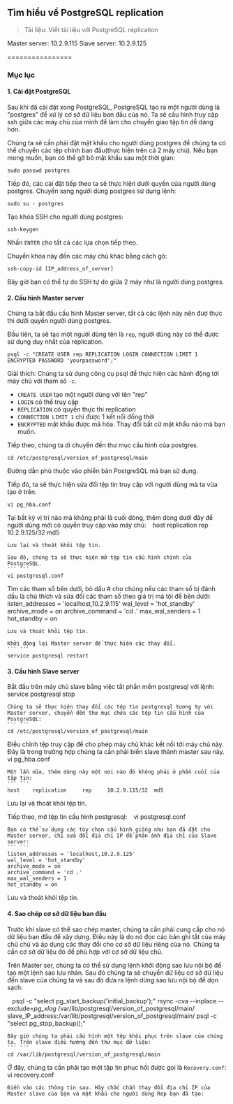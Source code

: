 ## Tìm hiểu về  PostgreSQL replication

> Tài liệu: Viết tài liệu với PostgreSQL replication

Master server: 10.2.9.115
Slave server: 10.2.9.125

================

### Mục lục

#### 1. Cài đặt PostgreSQL

Sau khi đã cài đặt xong PostgreSQL, PostgreSQL tạo ra một người dùng là "postgres" để xử lý cơ sở dữ liệu ban đầu của nó. Ta sẽ cấu hình truy cập ssh giữa các máy chủ của mình để làm cho chuyển giao tập tin dễ dàng hơn.

Chúng ta sẽ cần phải đặt mật khẩu cho người dùng postgres để chúng ta có thể chuyển các tệp chính ban đầu(thực hiện trên cả 2 máy chủ). Nếu bạn mong muốn, bạn có thể gỡ bỏ mật khẩu sau một thời gian:
```
sudo passwd postgres
```
Tiếp đó, các cài đặt tiếp theo ta sẽ thực hiện dưới quyền của người dùng postgres. Chuyển sang người dùng postgres sử dụng lệnh:
```
sudo su - postgres
```
Tạo khóa SSH cho người dùng postgres:
```
ssh-keygen
```
Nhấn ```ENTER``` cho tất cả các lựa chọn tiếp theo.

Chuyển khóa này đến các máy chủ khác bằng cách gõ:
```
ssh-copy-id [IP_address_of_server]
```
Bây giờ bạn có thể tự do SSH tự do giữa 2 máy như là người dùng postgres.

#### 2. Cấu hình Master server

Chúng ta bắt đầu cấu hình Master server, tất cả các lệnh này nên đượ thực thi dưới quyền người dùng postgres.

Đầu tiên, ta sẽ tạo một người dùng tên là ```rep```, người dùng này có thể được sử dụng duy nhất của replication.
```
psql -c "CREATE USER rep REPLICATION LOGIN CONNECTION LIMIT 1 ENCRYPTED PASSWORD 'yourpassword';"
```
Giải thích: Chúng ta sử dụng công cụ psql để thực hiện các hành động tới máy chủ với tham sô  ```-c```.
* ```CREATE USER``` tạo một người dùng với tên "rep"
* ```LOGIN``` có thể truy cập
* ```REPLICATION``` có quyền thực thi replication
* ```CONNECTION LIMIT 1``` chỉ được 1 kết nối đồng thời
* ```ENCRYPTED``` mật khẩu được mã hóa. Thay đổi bất cứ mật khẩu nào mà bạn muốn.

Tiếp theo, chúng ta di chuyển đến thư mục cấu hình của postgres.
```
cd /etc/postgresql/version_of_postgresql/main
```
Đường dẫn phù thuộc vào phiển bản PostgreSQL mà bạn sử dụng.

Tiếp đó, ta sẽ thực hiện sửa đổi tệp tin truy cập với người dùng mà ta vừa tạo ở trên.
```
vi pg_hba.conf
```
Tại bất kỳ vị trí nào mà không phải là cuối dòng, thêm dòng dưới đây để người dùng mới có quyền truy cập vào máy chủ:
``` ```
host    replication     rep     10.2.9.125/32   md5
```
Lưu lại và thoát khỏi tệp tin.

Sau đó, chúng ta sẽ thực hiện mở tệp tin cấu hình chính của PostgreSQL.
``` ```
vi postgresql.conf
```
Tìm các tham số bên dưới, bỏ dấu # cho chúng nếu các tham số bị đánh dấu là chú thích và sửa đổi các tham số theo giá trị mà tôi để bên dưới:
``` ```
listen_addresses = 'localhost,10.2.9.115'
wal_level = 'hot_standby'
archive_mode = on
archive_command = 'cd .'
max_wal_senders = 1
hot_standby = on
```
Lưu và thoát khỏi tệp tin.

Khởi động lại Master server để thực hiện các thay đổi.
``` ```
service postgresql restart
```
#### 3. Cấu hình Slave server

Bắt đầu trên máy chủ slave bằng việc tắt phần mềm postgresql với lệnh:
``` ```
service postgresql stop
```
Chúng ta sẽ thực hiện thay đổi các tệp tin postgresql tương tự với Master server, chuyển đến thư mục chứa các tệp tin cấu hình của PostgreSQL:
``` ```
cd /etc/postgresql/version_of_postgresql/main
```
Điều chỉnh tệp truy cập để cho phép máy chủ khác kết nối tới máy chủ này. Đây là trong trường hợp chúng ta cần phải biến slave thành master sau này.
``` ```
vi pg_hba.conf
```
Một lần nữa, thêm dòng này một nơi nào đó không phải ở phần cuối của tập tin:
``` ```
host    replication     rep     10.2.9.115/32  md5
```
Lưu lại và thoát khỏi tệp tin.

Tiếp theo, mở tệp tin cấu hình postgresql:
``` ```
vi postgresql.conf
```
Bạn có thể sử dụng các tùy chọn cấu hình giống như bạn đã đặt cho Master server, chỉ sửa đổi địa chỉ IP để phản ánh địa chỉ của Slave server:
``` ```
listen_addresses = 'localhost,10.2.9.125'
wal_level = 'hot_standby'
archive_mode = on
archive_command = 'cd .'
max_wal_senders = 1
hot_standby = on
```
Lưu và thoát khỏi tệp tin.

#### 4. Sao chép cơ sở dữ liệu ban đầu

Trước khi slave có thể sao chép master, chúng ta cần phải cung cấp cho nó dữ liệu ban đầu để xây dựng. Điều này là do nó đọc các bản ghi tắt của máy chủ chủ và áp dụng các thay đổi cho cơ sở dữ liệu riêng của nó. Chúng ta cần cơ sở dữ liệu đó để phù hợp với cơ sở dữ liệu chủ.

Trên Master ser, chúng ta có thể sử dụng lệnh khởi động sao lưu nội bộ để tạo một lệnh sao lưu nhãn. Sau đó chúng ta sẽ chuyển dữ liệu cơ sở dữ liệu đến slave của chúng ta và sau đó đưa ra lệnh dừng sao lưu nội bộ để dọn sạch:

``` ```
psql -c "select pg_start_backup('initial_backup');"
rsync -cva --inplace --exclude=*pg_xlog* /var/lib/postgresql/version_of_postgresql/main/ slave_IP_address:/var/lib/postgresql/version_of_postgresql/main/
psql -c "select pg_stop_backup();"
```
Bây giờ chúng ta phải cấu hình một tệp khôi phục trên slave của chúng ta. Trên slave điều hướng đến thư mục dữ liệu:
``` ```
cd /var/lib/postgresql/version_of_postgresql/main
```
Ở đây, chúng ta cần phải tạo một tập tin phục hồi được gọi là ```Recovery.conf```:
``` ```
vi recovery.conf
```
Điền vào các thông tin sau. Hãy chắc chắn thay đổi địa chỉ IP của Master slave của bạn và mật khẩu cho người dùng Rep bạn đã tạo:
